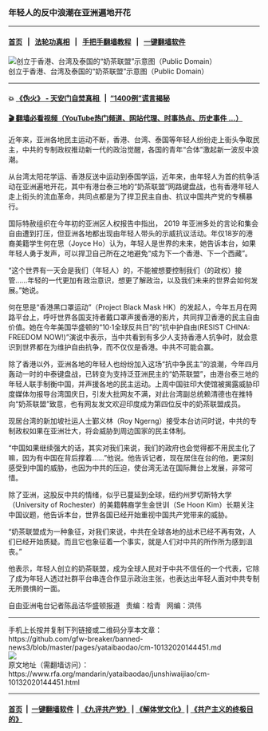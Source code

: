### 年轻人的反中浪潮在亚洲遍地开花
------------------------

#### [首页](https://github.com/gfw-breaker/banned-news3/blob/master/README.md) &nbsp;&nbsp;|&nbsp;&nbsp; [法轮功真相](https://github.com/begood0513/basic/blob/master/README.md)  &nbsp;&nbsp;|&nbsp;&nbsp; [手把手翻墙教程](https://github.com/gfw-breaker/guides/wiki)  &nbsp;&nbsp;|&nbsp;&nbsp; [一键翻墙软件](https://github.com/gfw-breaker/nogfw/blob/master/README.md)  



<div id="headerimg">
 <img alt="创立于香港、台湾及泰国的“奶茶联盟”示意图（Public Domain）" src="https://www.rfa.org/mandarin/yataibaodao/junshiwaijiao/cm-10132020144451.html/cm1013b.jpg/@@images/50f4b80c-665d-47f1-85f9-48bde95299cc.jpeg" title="创立于香港、台湾及泰国的“奶茶联盟”示意图（Public Domain）"/>
 <div id="headerimgcontents">
  <div id="headerimgcaption">
   <span>
    创立于香港、台湾及泰国的“奶茶联盟”示意图（Public Domain）
   </span>
   <!-- zoomattribute -->
  </div>
  <!-- headerimgcaption -->
 </div>
 <!-- headerimagecontents -->
</div>

<hr/>


#### 💥 [《伪火》 - 天安门自焚真相 ](http://158.247.195.190:10000/videos/blog/weihuo.html)&nbsp; |&nbsp; [“1400例”谎言揭秘  ](http://158.247.195.190:10000/videos/blog/jiexi1400.html)

#### [ 🎬  翻墙必看视频（YouTube热门频道、网站代理、时事热点、历史事件 ...）](https://github.com/gfw-breaker/links/blob/master/banned.md)

<div id="storytext">
 <div>
  <div class="slot_header">
  </div>
 </div>
 <p>
  近年来，亚洲各地民主运动不断，香港、台湾、泰国等年轻人纷纷走上街头争取民主，中共的专制政权推动新一代的政治觉醒，各国的青年“合体”激起新一波反中浪潮。
 </p>
 <p>
  从台湾太阳花学运、香港反送中运动到泰国学运，近年来，由年轻人为首的抗争活动在亚洲遍地开花，其中有港台泰三地的“奶茶联盟”网路键盘战，也有香港年轻人走上街头的流血革命，共同点都是为了捍卫民主自由、抗议中国共产党的专横暴行。
 </p>
 <p>
  国际特赦组织在今年初的亚洲区人权报告中指出， 2019 年亚洲多处的言论和集会自由遭到打压，但亚洲各地都出现由年轻人带头的示威抗议活动。年仅18岁的港裔美籍学生何在思（Joyce Ho）认为，年轻人是世界的未来，她告诉本台，如果年轻人勇于发声，可以捍卫自己所在之地避免“成为下一个香港、下一个西藏”。
 </p>
 <p>
  “这个世界有一天会是我们（年轻人）的，不能被想要控制我们（的政权）接管……年轻的一代更加有政治意识，想更了解政治，以及我们未来的世界会如何发展。”她说。
 </p>
 <p>
  何在思是“香港黑口罩运动”（Project Black Mask HK）的发起人，今年五月在网路平台上，呼吁世界各国支持者戴口罩声援香港的影片，共同捍卫香港的民主自由价值。她在今年美国华盛顿的“10·1全球反共日”的“抗中护自由(RESIST CHINA: FREEDOM NOW!)”演说中表示，当中共看到有多少人支持香港人抗争时，就会意识到世界都在为维护自由抗争，而不仅仅是香港。中共不可能会赢。
 </p>
 <p>
  除了香港以外，亚洲各地的年轻人也纷纷加入这场“抗中争民主”的浪潮，今年四月轰动一时的中泰键盘战，已转变为支持泛亚洲民主的“奶茶联盟”，由港台泰三地的年轻人联手制衡中国，并声援各地的民主运动。上周中国驻印大使馆被揭露威胁印度媒体勿报导台湾国庆日，引发大批网友不满，对此台湾副总统赖清德也在推特向“奶茶联盟”致意，也有网友发文欢迎印度成为第四位反中的奶茶联盟成员。
 </p>
 <p>
  现居台湾的新加坡社运人士鄞义林（Roy Ngerng）接受本台访问时说，中共的专制政权如果在亚洲壮大，将会威胁到周边国家的民主体制。
 </p>
 <p>
  “中国如果继续强大的话，其实对我们来说，我们的政府也会觉得都不用民主化了嘛，因为有中国在背后撑着……”他说。他告诉记者，现在居住在台的他，更深刻感受到中国的威胁，也因为中共的压迫，使台湾无法在国际舞台上发展，非常可惜。
 </p>
 <p>
  除了亚洲，这股反中共的情绪，似乎已蔓延到全球，纽约州罗切斯特大学（University of Rochester）的美籍韩裔学生金世训（Se Hoon Kim）长期关注中国议题，他告诉本台，世界各国已经开始重视中国共产党带来的威胁。
 </p>
 <p>
  “奶茶联盟成为一种象征，对我们来说，中共在全球各地的战术已经不再有效，人们已经开始质疑。而且它也象征着一个事实，就是人们对中共的所作所为感到沮丧。”
 </p>
 <p>
  他表示，年轻人创立的奶茶联盟，成为全球人民对于中共不信任的一个代表，它除了成为年轻人透过社群平台串连合作显示政治主张，也表达出年轻人面对中共专制无所畏惧的一面。
 </p>
 <p>
 </p>
 <p>
  自由亚洲电台记者陈品洁华盛顿报道   责编：梒青   网编：洪伟
 </p>
</div>

<hr/>
手机上长按并复制下列链接或二维码分享本文章：<br/>
https://github.com/gfw-breaker/banned-news3/blob/master/pages/yataibaodao/cm-10132020144451.md <br/>
<a href='https://github.com/gfw-breaker/banned-news3/blob/master/pages/yataibaodao/cm-10132020144451.md'><img src='https://github.com/gfw-breaker/banned-news3/blob/master/pages/yataibaodao/cm-10132020144451.md.png'/></a> <br/>
原文地址（需翻墙访问）：https://www.rfa.org/mandarin/yataibaodao/junshiwaijiao/cm-10132020144451.html


------------------------
#### [首页](https://github.com/gfw-breaker/banned-news3/blob/master/README.md) &nbsp;|&nbsp; [一键翻墙软件](https://github.com/gfw-breaker/nogfw/blob/master/README.md) &nbsp;| [《九评共产党》](https://github.com/gfw-breaker/9ping.md/blob/master/README.md#九评之一评共产党是什么) | [《解体党文化》](https://github.com/gfw-breaker/jtdwh.md/blob/master/README.md) | [《共产主义的终极目的》](https://github.com/gfw-breaker/gczydzjmd.md/blob/master/README.md)


<img src='http://gfw-breaker.win/banned-news3/pages/yataibaodao/cm-10132020144451.md' width='0px' height='0px'/>